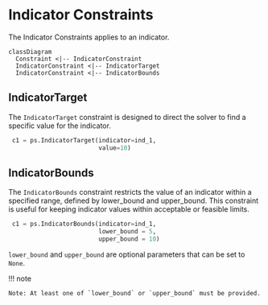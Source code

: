 # Indicator Constraints

The Indicator Constraints applies to an indicator.

``` mermaid
classDiagram
  Constraint <|-- IndicatorConstraint
  IndicatorConstraint <|-- IndicatorTarget
  IndicatorConstraint <|-- IndicatorBounds
```

## IndicatorTarget

The `IndicatorTarget` constraint is designed to direct the solver to find a specific value for the indicator. 

``` py
 c1 = ps.IndicatorTarget(indicator=ind_1,
                         value=10)
```

## IndicatorBounds

The `IndicatorBounds` constraint restricts the value of an indicator within a specified range, defined by lower_bound and upper_bound. This constraint is useful for keeping indicator values within acceptable or feasible limits.

``` py
 c1 = ps.IndicatorBounds(indicator=ind_1,
                         lower_bound = 5,
                         upper_bound = 10)
```

`lower_bound` and `upper_bound` are optional parameters that can be set to `None`.

!!! note

    Note: At least one of `lower_bound` or `upper_bound` must be provided.
